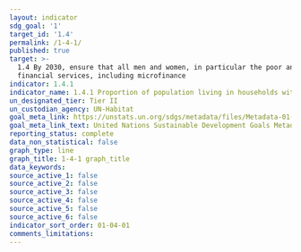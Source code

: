 ```yaml
---
layout: indicator
sdg_goal: '1'
target_id: '1.4'
permalink: /1-4-1/
published: true
target: >-
  1.4 By 2030, ensure that all men and women, in particular the poor and the vulnerable, have equal rights to economic resources, as well as access to basic services, ownership and control over land and other forms of property, inheritance, natural resources, appropriate new technology and
  financial services, including microfinance
indicator: 1.4.1
indicator_name: 1.4.1 Proportion of population living in households with access to basic services
un_designated_tier: Tier II
un_custodian_agency: UN-Habitat
goal_meta_link: https://unstats.un.org/sdgs/metadata/files/Metadata-01-04-01.pdf
goal_meta_link_text: United Nations Sustainable Development Goals Metadata (PDF 4.0 MB)
reporting_status: complete
data_non_statistical: false
graph_type: line
graph_title: 1-4-1 graph_title
data_keywords:  
source_active_1: false
source_active_2: false
source_active_3: false
source_active_4: false
source_active_5: false
source_active_6: false
indicator_sort_order: 01-04-01
comments_limitations: 
---
```

